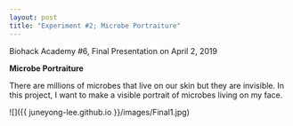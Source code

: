 ```yaml
---
layout: post
title: "Experiment #2; Microbe Portraiture"
---
```


Biohack Academy #6, Final Presentation on April 2, 2019

**Microbe Portraiture**

There are millions of microbes that live on our skin but they are invisible. In this project, I want to make a visible portrait of microbes living on my face.


![]({{ juneyong-lee.github.io }}/images/Final1.jpg) <BR> 


<BR>
